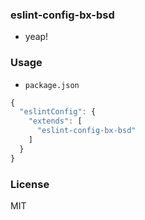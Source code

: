 
### eslint-config-bx-bsd

* yeap!

### Usage

* `package.json`

```js
{
  "eslintConfig": {
    "extends": [
      "eslint-config-bx-bsd"
    ]
  }
}
```

### License
MIT
